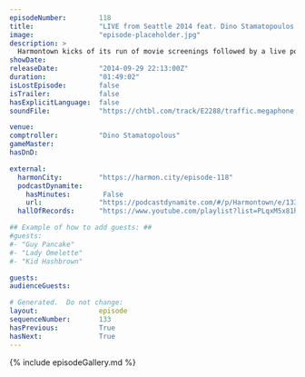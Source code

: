 ```yaml
---
episodeNumber:        118
title:                "LIVE from Seattle 2014 feat. Dino Stamatopoulos!"
image:                "episode-placeholder.jpg"
description: >
  Harmontown kicks of its run of movie screenings followed by a live podcast in Seattle to a powerful crowd of Harmenians and is post lifted to new heights and derailed from its first guest comptrolling appearance from Dino Stamatopoulos!
showDate:             
releaseDate:          "2014-09-29 22:13:00Z"
duration:             "01:49:02"
isLostEpisode:        false
isTrailer:            false
hasExplicitLanguage:  false
soundFile:            "https://chtbl.com/track/E2288/traffic.megaphone.fm/STA7041950481.mp3?updated=1560985770"

venue:                
comptroller:          "Dino Stamatopolous"
gameMaster:           
hasDnD:               

external:
  harmonCity:         "https://harmon.city/episode-118"
  podcastDynamite:
    hasMinutes:        False
    url:              "https://podcastdynamite.com/#/p/Harmontown/e/133/118"
  hallOfRecords:      "https://www.youtube.com/playlist?list=PLqxM5x81hNOZWYuTP7Bfia7B_ATaSSutn"

## Example of how to add guests: ##
#guests:
#- "Guy Pancake"
#- "Lady Omelette"
#- "Kid Hashbrown"

guests:
audienceGuests:

# Generated.  Do not change:
layout:               episode
sequenceNumber:       133
hasPrevious:          True
hasNext:              True
---
```


<!-- The episode description will be rendered here -->
<!-- Add your content below here -->

{% include episodeGallery.md %}